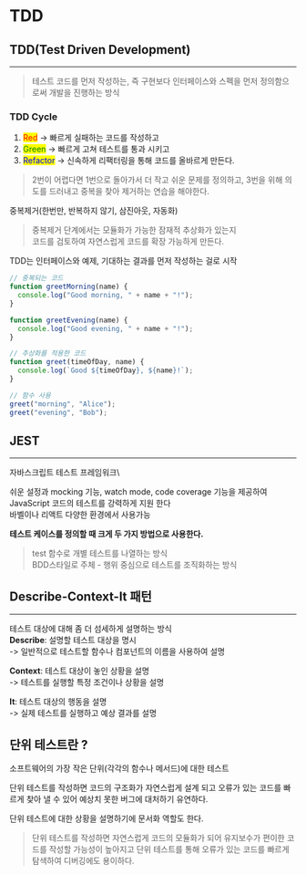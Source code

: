 # TDD

## TDD(Test Driven Development)

***

> 테스트 코드를 먼저 작성하는, 즉 구현보다 인터페이스와 스펙을 먼저 정의함으로써 개발을 진행하는 방식

### TDD Cycle

1. <mark style="color:red;">Red</mark> -> 빠르게 실패하는 코드를 작성하고
2. <mark style="color:green;">Green</mark> -> 빠르게 고쳐 테스트를 통과 시키고
3. <mark style="color:blue;">Refactor</mark> -> 신속하게 리팩터링을 통해 코드를 올바르게 만든다.

> 2번이 어렵다면 1번으로 돌아가서 더 작고 쉬운 문제를 정의하고, 3번을 위해 의도를 드러내고 중복을 찾아 제거하는 연습을 해야한다.

중복제거(한번만, 반복하지 않기, 삼진아웃, 자동화)

> 중복제거 단계에서는 모듈화가 가능한 잠재적 추상화가 있는지\
> 코드를 검토하여 자연스럽게 코드를 확장 가능하게 만든다.

TDD는 인터페이스와 예제, 기대하는 결과를 먼저 작성하는 걸로 시작

```jsx
// 중복되는 코드
function greetMorning(name) {
  console.log("Good morning, " + name + "!");
}

function greetEvening(name) {
  console.log("Good evening, " + name + "!");
}

// 추상화를 적용한 코드
function greet(timeOfDay, name) {
  console.log(`Good ${timeOfDay}, ${name}!`);
}

// 함수 사용
greet("morning", "Alice");
greet("evening", "Bob");

```

## JEST

***

자바스크립트 테스트 프레임워크\


쉬운 설정과 mocking 기능, watch mode, code coverage 기능을 제공하여 JavaScript 코드의 테스트를 강력하게 지원 한다\
바벨이나 리액트 다양한 환경에서 사용가능

**테스트 케이스를 정의할 때 크게 두 가지 방법으로 사용한다.**

> test 함수로 개별 테스트를 나열하는 방식\
> BDD스타일로 주체 - 행위 중심으로 테스트를 조직화하는 방식

## Describe-Context-It 패턴

***

테스트 대상에 대해 좀 더 섬세하게 설명하는 방식\
**Describe**: 설명할 테스트 대상을 명시\
\-> 일반적으로 테스트할 함수나 컴포넌트의 이름을 사용하여 설명

**Context**: 테스트 대상이 놓인 상황을 설명\
\-> 테스트를 실행할 특정 조건이나 상황을 설명

**It**: 테스트 대상의 행동을 설명\
\-> 실제 테스트를 실행하고 예상 결과를 설명

## 단위 테스트란 ?

소프트웨어의 가장 작은 단위(각각의 함수나 메서드)에 대한 테스트

단위 테스트를 작성하면 코드의 구조화가 자연스럽게 설계 되고 오류가 있는 코드를 빠르게 찾아 낼 수 있어 예상치 못한 버그에 대처하기 유연하다.

단위 테스트에 대한 상황을 설명하기에 문서화 역할도 한다.

> 단위 테스트를 작성하면 자연스럽게 코드의 모듈화가 되어 유지보수가 편이한 코드를 작성할 가능성이 높아지고 단위 테스트를 통해 오류가 있는 코드를 빠르게 탐색하여 디버깅에도 용이하다.
